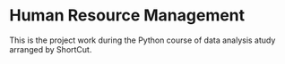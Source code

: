 # Human Resource Management
This is the project work during the Python course of data analysis atudy arranged by ShortCut.
